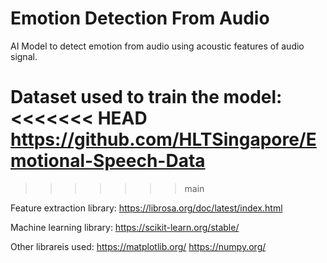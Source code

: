 # Emotion Detection From Audio
AI Model to detect emotion from audio using acoustic features of audio signal.

Dataset used to train the model:
<<<<<<< HEAD
https://github.com/HLTSingapore/Emotional-Speech-Data
=======
>>>>>>> main

Feature extraction library:
https://librosa.org/doc/latest/index.html

Machine learning library:
https://scikit-learn.org/stable/

Other librareis used:
https://matplotlib.org/
https://numpy.org/

